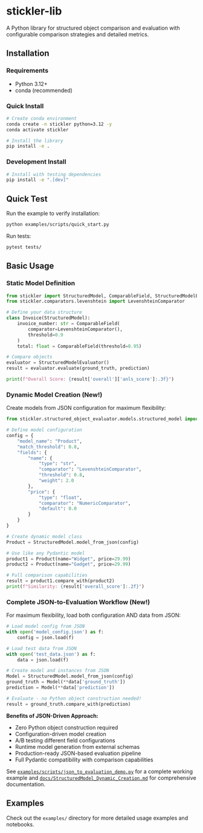 # stickler-lib

A Python library for structured object comparison and evaluation with configurable comparison strategies and detailed metrics.

## Installation

### Requirements
- Python 3.12+
- conda (recommended)

### Quick Install
```bash
# Create conda environment
conda create -n stickler python=3.12 -y
conda activate stickler

# Install the library
pip install -e .
```

### Development Install
```bash
# Install with testing dependencies
pip install -e ".[dev]"
```

## Quick Test

Run the example to verify installation:
```bash
python examples/scripts/quick_start.py
```

Run tests:
```bash
pytest tests/
```

## Basic Usage

### Static Model Definition

```python
from stickler import StructuredModel, ComparableField, StructuredModelEvaluator
from stickler.comparators.levenshtein import LevenshteinComparator

# Define your data structure
class Invoice(StructuredModel):
    invoice_number: str = ComparableField(
        comparator=LevenshteinComparator(),
        threshold=0.9
    )
    total: float = ComparableField(threshold=0.95)

# Compare objects
evaluator = StructuredModelEvaluator()
result = evaluator.evaluate(ground_truth, prediction)

print(f"Overall Score: {result['overall']['anls_score']:.3f}")
```

### Dynamic Model Creation (New!)

Create models from JSON configuration for maximum flexibility:

```python
from stickler.structured_object_evaluator.models.structured_model import StructuredModel

# Define model configuration
config = {
    "model_name": "Product",
    "match_threshold": 0.8,
    "fields": {
        "name": {
            "type": "str",
            "comparator": "LevenshteinComparator",
            "threshold": 0.8,
            "weight": 2.0
        },
        "price": {
            "type": "float",
            "comparator": "NumericComparator",
            "default": 0.0
        }
    }
}

# Create dynamic model class
Product = StructuredModel.model_from_json(config)

# Use like any Pydantic model
product1 = Product(name="Widget", price=29.99)
product2 = Product(name="Gadget", price=29.99)

# Full comparison capabilities
result = product1.compare_with(product2)
print(f"Similarity: {result['overall_score']:.2f}")
```

### Complete JSON-to-Evaluation Workflow (New!)

For maximum flexibility, load both configuration AND data from JSON:

```python
# Load model config from JSON
with open('model_config.json') as f:
    config = json.load(f)

# Load test data from JSON  
with open('test_data.json') as f:
    data = json.load(f)

# Create model and instances from JSON
Model = StructuredModel.model_from_json(config)
ground_truth = Model(**data['ground_truth'])
prediction = Model(**data['prediction'])

# Evaluate - no Python object construction needed!
result = ground_truth.compare_with(prediction)
```

**Benefits of JSON-Driven Approach:**
- Zero Python object construction required
- Configuration-driven model creation
- A/B testing different field configurations
- Runtime model generation from external schemas
- Production-ready JSON-based evaluation pipeline
- Full Pydantic compatibility with comparison capabilities

See [`examples/scripts/json_to_evaluation_demo.py`](examples/scripts/json_to_evaluation_demo.py) for a complete working example and [`docs/StructuredModel_Dynamic_Creation.md`](docs/StructuredModel_Dynamic_Creation.md) for comprehensive documentation.

## Examples

Check out the `examples/` directory for more detailed usage examples and notebooks.

